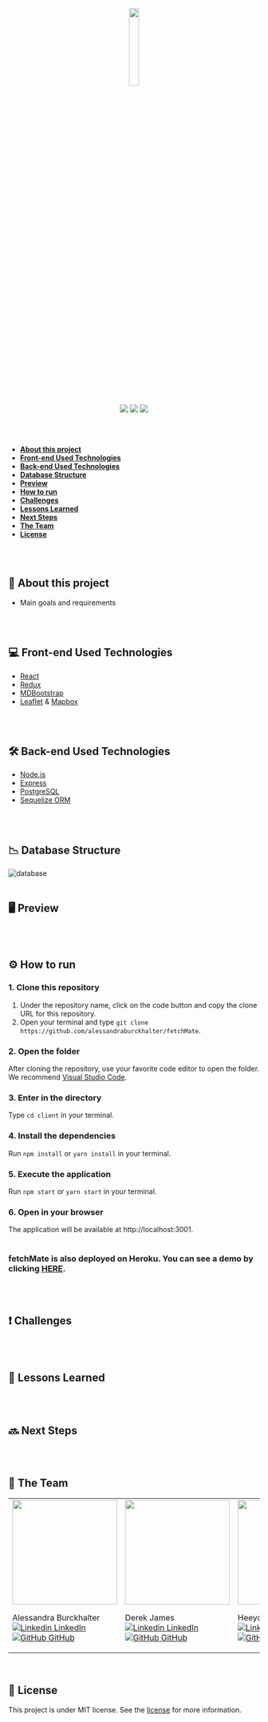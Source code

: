 <p align="center">
<img width="20%" src="https://user-images.githubusercontent.com/68092946/101716888-367d6a80-3a6c-11eb-9b80-768c9f2dbe4b.jpg"></p>

<p align="center">
<img src="https://img.shields.io/github/issues/alessandraburckhalter/fetchMate?color=%23158467"> <img src="https://img.shields.io/github/forks/alessandraburckhalter/fetchMate?color=%23158467"> <img src="https://img.shields.io/github/stars/alessandraburckhalter/fetchMate?color=%23158467"></p>


<br>
<br>

- [**About this project**](#about-this-repository)
- [**Front-end Used Technologies**](#front-end-used-technologies)
- [**Back-end Used Technologies**](#back-end-used-technologies)
- [**Database Structure**](#database-structure)
- [**Preview**](#preview)
- [**How to run**](#how-to-run )
- [**Challenges**](#challenges)
- [**Lessons Learned**](#lessons-learned)
- [**Next Steps**](#next-steps)
- [**The Team**](#the-team)
- [**License**](#license)
<br>
<br>
  
## :book: **About this project**
* Main goals and requirements 
<br>
<br>

## :computer: **Front-end Used Technologies**
* [React](https://reactjs.org/)
* [Redux](https://redux.js.org/)
* [MDBootstrap](https://mdbootstrap.com/)
* [Leaflet](https://leafletjs.com/) & [Mapbox](https://docs.mapbox.com/)
<br>
<br>

## :hammer_and_wrench: **Back-end Used Technologies**
* [Node.js](https://nodejs.org/en/)
* [Express](https://expressjs.com/)
* [PostgreSQL](https://www.postgresql.org/)
* [Sequelize ORM](https://sequelize.org/master/)
<br>
<br>

## :chart_with_downwards_trend: **Database Structure**
![database](https://user-images.githubusercontent.com/68092946/101784136-1cbe4080-3ac9-11eb-8985-176a27d30b44.png)
<br>
<br>

## 🖥 Preview
<br>
<br>

## ⚙ How to run
### 1. Clone this repository
1. Under the repository name, click on the code button and copy the clone URL for this repository.
2. Open your terminal and type ```git clone https://github.com/alessandraburckhalter/fetchMate```.
### 2. Open the folder
After cloning the repository, use your favorite code editor to open the folder. We recommend [Visual Studio Code](https://code.visualstudio.com/).
### 3. Enter in the directory
Type ```cd client``` in your terminal.
### 4. Install the dependencies
Run ```npm install``` or ```yarn install``` in your terminal.
### 5. Execute the application
Run ```npm start``` or ```yarn start``` in your terminal.
### 6. Open in your browser
The application will be available at http://localhost:3001.
<br>
<br>
### fetchMate is also deployed on Heroku. You can see a demo by clicking [HERE](https://).
<br>
<br>

## :heavy_exclamation_mark: Challenges
<br>
<br>

## :green_book: **Lessons Learned**
<br>
<br>

## :soon: Next Steps
<br>
<br>

## :busts_in_silhouette: The Team

<table>
  <tr>
 <td <a href="https://github.com/alessandraburckhalter">
  <img width="210" src="https://avatars2.githubusercontent.com/u/68092946?s=460&u=d7183c6fbffcaf53cc3d21b6eac86ef0cddb34e8&v=4">
</a>

Alessandra Burckhalter<br>
[![Linkedin](https://i.stack.imgur.com/gVE0j.png) LinkedIn](https://www.linkedin.com/in/alessandra-burckhalter/)
&nbsp;
[![GitHub](https://i.stack.imgur.com/tskMh.png) GitHub](https://github.com/alessandraburckhalter)</td>


 <td <a href="hhttps://github.com/Derekjames93">
  <img width="210" src="https://avatars0.githubusercontent.com/u/69772944?s=460&v=4">
</a>

Derek James <br>
[![Linkedin](https://i.stack.imgur.com/gVE0j.png) LinkedIn](https://www.linkedin.com/in/derek-james-40287610b/)
&nbsp;
[![GitHub](https://i.stack.imgur.com/tskMh.png) GitHub](https://github.com/Derekjames93)</td>

 <td <a href="https://github.com/young8179">
  <img width="210" src="https://avatars2.githubusercontent.com/u/69357145?s=460&v=4">
</a>

Heeyoung Song <br>
[![Linkedin](https://i.stack.imgur.com/gVE0j.png) LinkedIn](https://www.linkedin.com/in/song8179/)
&nbsp;
[![GitHub](https://i.stack.imgur.com/tskMh.png) GitHub](https://github.com/young8179)</td>

<td <a href="https://github.com/plooney81">
  <img width="210" src="https://avatars3.githubusercontent.com/u/68925181?s=460&u=fad39e3438d0a53a7b553cd3419e3810bd17b646&v=4">
</a>

Pete Looney <br>
[![Linkedin](https://i.stack.imgur.com/gVE0j.png) LinkedIn](https://www.linkedin.com/in/peter-looney-27b732166/)
&nbsp;
[![GitHub](https://i.stack.imgur.com/tskMh.png) GitHub](https://github.com/plooney81)</td>

<td <a href="https://github.com/JC-2020">
  <img width="210" src="https://avatars3.githubusercontent.com/u/69688240?s=400&v=4">
</a>

Jacky Cheung <br>
[![Linkedin](https://i.stack.imgur.com/gVE0j.png) LinkedIn](https://www.linkedin.com/in/jacky-cheung-a69768195/)
&nbsp;
[![GitHub](https://i.stack.imgur.com/tskMh.png) GitHub](https://github.com/JC-2020)</td>


  </tr>
</table>


<br>

## :page_with_curl: License
This project is under MIT license. See the [license](https://opensource.org/licenses/MIT) for more information.
<br /> 
<br /> 

